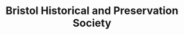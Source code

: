 ---
layout: repo
title: "Bristol Historical and Preservation Society"
id: 54
permalink: repos/54/
---